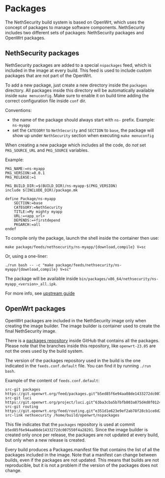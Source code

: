 # Packages

The NethSecurity build system is based on OpenWrt, which uses the concept of packages to manage software components.
NethSecurity includes two different sets of packages: NethSecurity packages and OpenWrt packages.

## NethSecurity packages

NethSecurity packages are added to a special `nspackages` feed, which is included in the image
at every build. This feed is used to include custom packages that are not part of the OpenWrt.

To add a new package, just create a new directory inside the `packages` directory.
All packages inside this directory will be automatically available inside `make menuconfig`.
Make sure to enable it on build time adding the correct configuration file inside `conf` dir.

Conventions:
- the name of the package should always start with `ns-` prefix. Example: `ns-myapp`
- set the `CATEGORY` to `NethSecurity` and `SECTION` to `base`, the package will show up under `NethSecurity` section
  when executing `make menuconfig`

When creating a new package which includes all the code, do *not* set `PKG_SOURCE_URL` and `PKG_SOURCE` variables.

Example:
```
PKG_NAME:=ns-myapp
PKG_VERSION:=0.0.1
PKG_RELEASE:=1

PKG_BUILD_DIR:=$(BUILD_DIR)/ns-myapp-$(PKG_VERSION)
include $(INCLUDE_DIR)/package.mk

define Package/ns-myapp
	SECTION:=base
	CATEGORY:=NethSecurity
	TITLE:=My mighty myapp
	URL:=<app_url>
	DEPENDS:=+firstdepend
	PKGARCH:=all
endef
```

To compile only the package, launch the shell inside the container then use:
```
make package/feeds/nethsecurity/ns-myapp/{download,compile} V=sc
```

Or, using a one-liner:
```
./run bash -- -c "make package/feeds/nethsecurity/ns-myapp/{download,compile} V=sc"
```

The package will be available inside `bin/packages/x86_64/nethsecurity/ns-myapp_<version>_all.ipk`.

For more info, see [upstream guide](https://openwrt.org/docs/guide-developer/packages)

## OpenWrt packages

OpenWrt packages are included in the NethSecurity image only when creating the image builder.
The image builder is container used to create the final NethSecurity image.

There is a [packages repository](https://github.com/openwrt/packages/) inside GitHub that contains all the packages.
Please note that the branches inside this repository, like `openwrt-23.05` are not the ones used by the build system.

The version of the packages repository used in the build is the one indicated in the `feeds.conf.default` file.
You can find it by running `./run bash`.

Example of the content of `feeds.conf.default`:
```
src-git packages https://git.openwrt.org/feed/packages.git^b5ed85f6e94aa08de1433272dc007550f4a28201
src-git luci https://git.openwrt.org/project/luci.git^63ba3cba5b7bfb803a875d4d8f01248634687fd5
src-git routing https://git.openwrt.org/feed/routing.git^e351d1e623e9ef2ab78f28cb1ce8d271d28c902d
src-link nethsecurity /home/build/openwrt/nspackages
```

This file indicates that the `packages` repository is used at commit `b5ed85f6e94aa08de1433272dc007550f4a28201`.
Since the image builder is created only once per release, the packages are not updated at every build,
but only when a new release is created.

Every build produces a Packages.manifest file that contains the list of all the packages included in the image.
Note that a manifest can change between builds, even if the packages are not updated.
This means that builds are not reproducible, but it is not a problem if the version of the packages does not change.
